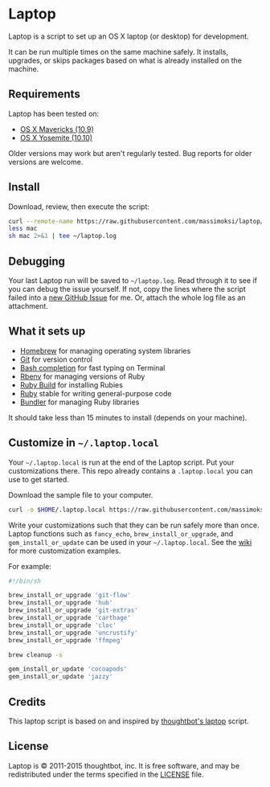 # Laptop

Laptop is a script to set up an OS X laptop (or desktop) for development.

It can be run multiple times on the same machine safely.
It installs, upgrades, or skips packages based on what is already installed on the machine.

## Requirements

Laptop has been tested on:

* [OS X Mavericks (10.9)](https://itunes.apple.com/us/app/os-x-mavericks/id675248567)
* [OS X Yosemite (10.10)](https://www.apple.com/osx/)

Older versions may work but aren't regularly tested. Bug reports for older versions are welcome.

## Install

Download, review, then execute the script:

```sh
curl --remote-name https://raw.githubusercontent.com/massimoksi/laptop/master/mac
less mac
sh mac 2>&1 | tee ~/laptop.log
```

## Debugging

Your last Laptop run will be saved to `~/laptop.log`.
Read through it to see if you can debug the issue yourself.
If not, copy the lines where the script failed into a [new GitHub Issue](https://github.com/massimoksi/laptop/issues/new) for me.
Or, attach the whole log file as an attachment.

## What it sets up

* [Homebrew] for managing operating system libraries
* [Git] for version control
* [Bash completion] for fast typing on Terminal
* [Rbenv] for managing versions of Ruby
* [Ruby Build] for installing Rubies
* [Ruby] stable for writing general-purpose code
* [Bundler] for managing Ruby libraries

[Homebrew]: http://brew.sh/
[Git]: https://git-scm.com/
[Bash completion]: https://bash-completion.alioth.debian.org/
[Rbenv]: https://github.com/sstephenson/rbenv
[Ruby Build]: https://github.com/sstephenson/ruby-build
[Ruby]: https://www.ruby-lang.org/en/
[Bundler]: http://bundler.io/

It should take less than 15 minutes to install (depends on your machine).

## Customize in `~/.laptop.local`

Your `~/.laptop.local` is run at the end of the Laptop script.
Put your customizations there.
This repo already contains a `.laptop.local` you can use to get started.

Download the sample file to your computer.

```sh
curl -o $HOME/.laptop.local https://raw.githubusercontent.com/massimoksi/laptop/master/laptop.local
```

Write your customizations such that they can be run safely more than once.
Laptop functions such as `fancy_echo`, `brew_install_or_upgrade`, and `gem_install_or_update`
can be used in your `~/.laptop.local`.
See the [wiki](https://github.com/thoughtbot/laptop/wiki) for more customization examples.

For example:

```sh
#!/bin/sh

brew_install_or_upgrade 'git-flow'
brew_install_or_upgrade 'hub'
brew_install_or_upgrade 'git-extras'
brew_install_or_upgrade 'carthage'
brew_install_or_upgrade 'cloc'
brew_install_or_upgrade 'uncrustify'
brew_install_or_upgrade 'ffmpeg'

brew cleanup -s

gem_install_or_update 'cocoapods'
gem_install_or_update 'jazzy'
```

## Credits

This laptop script is based on and inspired by [thoughtbot's laptop](https://github.com/thoughtbot/laptop) script.

## License

Laptop is © 2011-2015 thoughtbot, inc.
It is free software, and may be redistributed under the terms specified in the [LICENSE] file.

[LICENSE]: LICENSE
